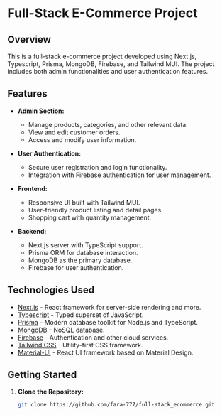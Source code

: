 # Full-Stack E-Commerce Project

## Overview

This is a full-stack e-commerce project developed using Next.js, Typescript, Prisma, MongoDB, Firebase, and Tailwind MUI. The project includes both admin functionalities and user authentication features.

## Features

- **Admin Section:**

  - Manage products, categories, and other relevant data.
  - View and edit customer orders.
  - Access and modify user information.

- **User Authentication:**

  - Secure user registration and login functionality.
  - Integration with Firebase authentication for user management.

- **Frontend:**

  - Responsive UI built with Tailwind MUI.
  - User-friendly product listing and detail pages.
  - Shopping cart with quantity management.

- **Backend:**
  - Next.js server with TypeScript support.
  - Prisma ORM for database interaction.
  - MongoDB as the primary database.
  - Firebase for user authentication.

## Technologies Used

- [Next.js](https://nextjs.org/) - React framework for server-side rendering and more.
- [Typescript](https://www.typescriptlang.org/) - Typed superset of JavaScript.
- [Prisma](https://www.prisma.io/) - Modern database toolkit for Node.js and TypeScript.
- [MongoDB](https://www.mongodb.com/) - NoSQL database.
- [Firebase](https://firebase.google.com/) - Authentication and other cloud services.
- [Tailwind CSS](https://tailwindcss.com/) - Utility-first CSS framework.
- [Material-UI](https://mui.com/) - React UI framework based on Material Design.

## Getting Started

1. **Clone the Repository:**
   ```bash
   git clone https://github.com/fara-777/full-stack_ecommerce.git
   ```
